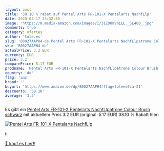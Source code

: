 ```yaml
---
layout: post
title: '38.10 % rabat auf Pentel Arts FR-101-X Pentelarts NachfLlp'
date: 2020-04-17 23:32:50
image: 'https://m.media-amazon.com/images/I/31Z0UmVnLLL._SL400_.jpg'
comments: true
category: ofertas
author: 'tole.es'
slug: 'B0027AAPH4-de Pentel Arts FR-101-X Pentelarts NachfLlpatrone Colour...'
sku: 'B0027AAPH4-de'
actualPrice: 3.2 EUR
currency: EUR
price: 3.2
comparePrice: 5.17 EUR
prodname: 'Pentel Arts FR-101-X Pentelarts NachfLlpatrone Colour Brush  schwarz'
country: 'de'
flag: '🇩🇪'
brand: ''
buyurl: 'https://www.amazon.de/dp/B0027AAPH4/?tag=tolees0ca-21'
descuento: '38.10'
average: '3.2'
---
```


Es gibt ein [Pentel Arts FR-101-X Pentelarts NachfLlpatrone Colour Brush  schwarz](https://www.amazon.de/dp/B0027AAPH4/?tag=tolees0ca-21) mit aktuellem Preis 3.2 EUR (original: 5.17 EUR) 38.10 % Rabatt hier:

[![Pentel Arts FR-101-X Pentelarts NachfLlp](https://m.media-amazon.com/images/I/31Z0UmVnLLL._SL400_.jpg)](https://www.amazon.de/dp/B0027AAPH4/?tag=tolees0ca-21)

ℹ️:


[🛒 kauf es hier!!](https://www.amazon.de/dp/B0027AAPH4/?tag=tolees0ca-21)
